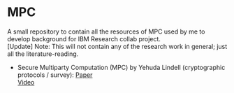 # MPC
A small repository to contain all the resources of MPC used by me to develop background for IBM Research collab project. \
[Update] Note: This will not contain any of the research work in general; just all the literature-reading.

* Secure Multiparty Computation (MPC) by Yehuda Lindell (cryptographic protocols / survey): [Paper](https://eprint.iacr.org/2020/300.pdf) \
                                                                                            [Video](https://youtu.be/Li2QJ8yImoY)
